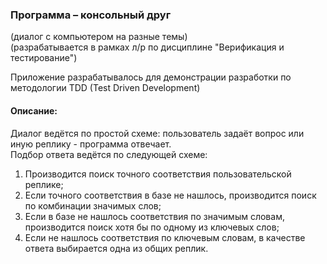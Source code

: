 ### Программа – консольный друг  
(диалог с компьютером на разные темы)  
(разрабатывается в рамках л/р по дисциплине "Верификация и тестирование")

Приложение разрабатывалось для демонстрации разработки по методологии TDD (Test Driven Development)

#### Описание:
Диалог ведётся по простой схеме: пользователь задаёт вопрос или иную реплику - программа отвечает.  
Подбор ответа ведётся по следующей схеме:
1. Производится поиск точного соответствия пользовательской реплике;
2. Если точного соответствия в базе не нашлось, производится поиск по комбинации значимых слов;
3. Если в базе не нашлось соответствия по значимым словам, производится поиск хотя бы по одному из ключевых слов;
4. Если не нашлось соответствия по ключевым словам, в качестве ответа выбирается одна из общих реплик.